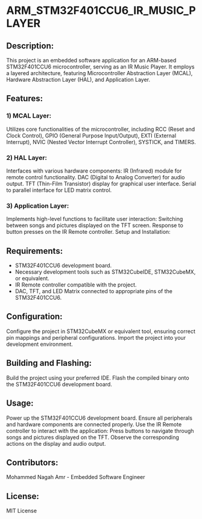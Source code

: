 # ARM_STM32F401CCU6_IR_MUSIC_PLAYER
## Description:
This project is an embedded software application for an ARM-based STM32F401CCU6 microcontroller, serving as an IR Music Player. It employs a layered architecture, featuring Microcontroller Abstraction Layer (MCAL), Hardware Abstraction Layer (HAL), and Application Layer.

## Features:
### 1) MCAL Layer:
Utilizes core functionalities of the microcontroller, including RCC (Reset and Clock Control), GPIO (General Purpose Input/Output), EXTI (External Interrupt), NVIC (Nested Vector Interrupt Controller), SYSTICK, and TIMERS.
### 2) HAL Layer:
Interfaces with various hardware components:
IR (Infrared) module for remote control functionality.
DAC (Digital to Analog Converter) for audio output.
TFT (Thin-Film Transistor) display for graphical user interface.
Serial to parallel interface for LED matrix control.
### 3) Application Layer:
Implements high-level functions to facilitate user interaction:
Switching between songs and pictures displayed on the TFT screen.
Response to button presses on the IR Remote controller.
Setup and Installation:

## Requirements:
- STM32F401CCU6 development board.
- Necessary development tools such as STM32CubeIDE, STM32CubeMX, or equivalent.
- IR Remote controller compatible with the project.
- DAC, TFT, and LED Matrix connected to appropriate pins of the STM32F401CCU6.

## Configuration:

Configure the project in STM32CubeMX or equivalent tool, ensuring correct pin mappings and peripheral configurations.
Import the project into your development environment.

## Building and Flashing:
Build the project using your preferred IDE.
Flash the compiled binary onto the STM32F401CCU6 development board.

## Usage:
Power up the STM32F401CCU6 development board.
Ensure all peripherals and hardware components are connected properly.
Use the IR Remote controller to interact with the application:
Press buttons to navigate through songs and pictures displayed on the TFT.
Observe the corresponding actions on the display and audio output.

## Contributors:
Mohammed Nagah Amr - Embedded Software Engineer

## License:
MIT License

